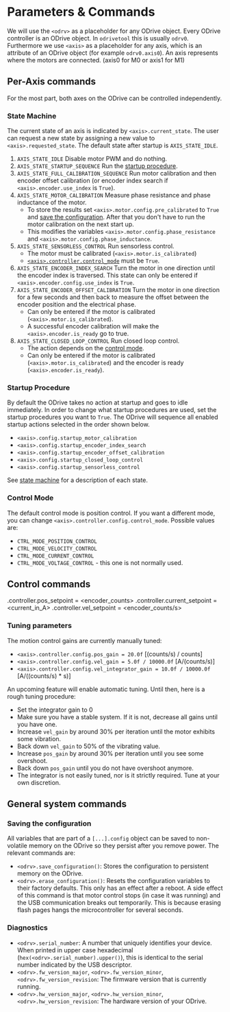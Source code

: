 # Parameters & Commands

We will use the `<odrv>` as a placeholder for any ODrive object. Every ODrive controller is an ODrive object. In `odrivetool` this is usually `odrv0`. Furthermore we use `<axis>` as a placeholder for any axis, which is an attribute of an ODrive object (for example `odrv0.axis0`). An axis represents where the motors are connected. (axis0 for M0 or axis1 for M1)

## Per-Axis commands

For the most part, both axes on the ODrive can be controlled independently.

### State Machine

The current state of an axis is indicated by `<axis>.current_state`. The user can request a new state by assigning a new value to `<axis>.requested_state`. The default state after startup is `AXIS_STATE_IDLE`.

 1. `AXIS_STATE_IDLE` Disable motor PWM and do nothing.
 2. `AXIS_STATE_STARTUP_SEQUENCE` Run the [startup procedure](#startup-procedure).
 3. `AXIS_STATE_FULL_CALIBRATION_SEQUENCE` Run motor calibration and then encoder offset calibration (or encoder index search if `<axis>.encoder.use_index` is `True`).
 4. `AXIS_STATE_MOTOR_CALIBRATION` Measure phase resistance and phase inductance of the motor.
    * To store the results set `<axis>.motor.config.pre_calibrated` to `True` and [save the configuration](#saving-the-configuration). After that you don't have to run the motor calibration on the next start up.
    * This modifies the variables `<axis>.motor.config.phase_resistance` and `<axis>.motor.config.phase_inductance`.
 5. `AXIS_STATE_SENSORLESS_CONTROL` Run sensorless control.
    * The motor must be calibrated (`<axis>.motor.is_calibrated`)
    * [`<axis>.controller.control_mode`](#control-mode) must be `True`.
 6. `AXIS_STATE_ENCODER_INDEX_SEARCH` Turn the motor in one direction until the encoder index is traversed. This state can only be entered if `<axis>.encoder.config.use_index` is `True`.
 7. `AXIS_STATE_ENCODER_OFFSET_CALIBRATION` Turn the motor in one direction for a few seconds and then back to measure the offset between the encoder position and the electrical phase.
    * Can only be entered if the motor is calibrated (`<axis>.motor.is_calibrated`).
    * A successful encoder calibration will make the `<axis>.encoder.is_ready` go to true.
 8. `AXIS_STATE_CLOSED_LOOP_CONTROL` Run closed loop control.
    * The action depends on the [control mode](#control-mode).
    * Can only be entered if the motor is calibrated (`<axis>.motor.is_calibrated`) and the encoder is ready (`<axis>.encoder.is_ready`).

### Startup Procedure

By default the ODrive takes no action at startup and goes to idle immediately.
In order to change what startup procedures are used, set the startup procedures
you want to `True`. The ODrive will sequence all enabled startup actions selected
in the order shown below.

* `<axis>.config.startup_motor_calibration`
* `<axis>.config.startup_encoder_index_search`
* `<axis>.config.startup_encoder_offset_calibration`
* `<axis>.config.startup_closed_loop_control`
* `<axis>.config.startup_sensorless_control`

See [state machine](#state-machine) for a description of each state.

### Control Mode
The default control mode is position control.
If you want a different mode, you can change `<axis>.controller.config.control_mode`.
Possible values are:
* `CTRL_MODE_POSITION_CONTROL`
* `CTRL_MODE_VELOCITY_CONTROL`
* `CTRL_MODE_CURRENT_CONTROL`
* `CTRL_MODE_VOLTAGE_CONTROL` - this one is not normally used.

## Control commands

<axis>.controller.pos_setpoint = <encoder_counts>
<axis>.controller.current_setpoint = <current_in_A>
<axis>.controller.vel_setpoint = <encoder_counts/s>

### Tuning parameters
The motion control gains are currently manually tuned:
* `<axis>.controller.config.pos_gain = 20.0f` [(counts/s) / counts]
* `<axis>.controller.config.vel_gain = 5.0f / 10000.0f` [A/(counts/s)]
* `<axis>.controller.config.vel_integrator_gain = 10.0f / 10000.0f` [A/((counts/s) * s)]

An upcoming feature will enable automatic tuning. Until then, here is a rough tuning procedure:
* Set the integrator gain to 0
* Make sure you have a stable system. If it is not, decrease all gains until you have one.
* Increase `vel_gain` by around 30% per iteration until the motor exhibits some vibration.
* Back down `vel_gain` to 50% of the vibrating value.
* Increase `pos_gain` by around 30% per iteration until you see some overshoot.
* Back down `pos_gain` until you do not have overshoot anymore.
* The integrator is not easily tuned, nor is it strictly required. Tune at your own discretion.

## General system commands

### Saving the configuration

All variables that are part of a `[...].config` object can be saved to non-volatile memory on the ODrive so they persist after you remove power. The relevant commands are:

 * `<odrv>.save_configuration()`: Stores the configuration to persistent memory on the ODrive.
 * `<odrv>.erase_configuration()`: Resets the configuration variables to their factory defaults. This only has an effect after a reboot. A side effect of this command is that motor control stops (in case it was running) and the USB communication breaks out temporarily. This is because erasing flash pages hangs the microcontroller for several seconds.

### Diagnostics

 * `<odrv>.serial_number`: A number that uniquely identifies your device. When printed in upper case hexadecimal (`hex(<odrv>.serial_number).upper()`), this is identical to the serial number indicated by the USB descriptor.
 * `<odrv>.fw_version_major`, `<odrv>.fw_version_minor`, `<odrv>.fw_version_revision`: The firmware version that is currently running.
 * `<odrv>.hw_version_major`, `<odrv>.hw_version_minor`, `<odrv>.hw_version_revision`: The hardware version of your ODrive.

